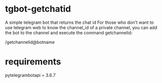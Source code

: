# tgbot-getchatid
A simple telegram bot that returns the chat id
For those who don't want to use telegram web to know the channel_id of a private channel, you can add the bot to the channel and execute the command getchannelid:

/getchannelid@botname

# requirements
pytelegrambotapi = 3.6.7

